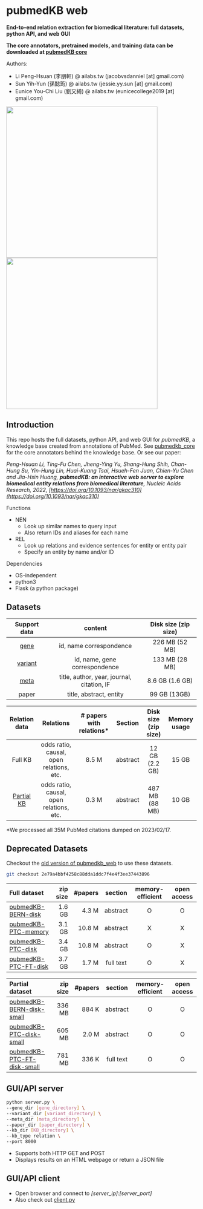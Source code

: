 # pubmedKB web

**End-to-end relation extraction for biomedical literature: full datasets, python API, and web GUI**

**The core annotators, pretrained models, and training data can be downloaded at [pubmedKB core](https://github.com/jacobvsdanniel/pubmedkb_core)**

Authors:
- Li Peng-Hsuan (李朋軒) @ ailabs.tw (jacobvsdanniel [at] gmail.com)
- Sun Yih-Yun (孫懿筠) @ ailabs.tw (jessie.yy.sun [at] gmail.com)
- Eunice You-Chi Liu (劉又綺) @ ailabs.tw (eunicecollege2019 [at] gmail.com)

<!-- ![NEN](https://github.com/jacobvsdanniel/pubmedkb_web/blob/main/image_dir/web_nen.png) -->
<!-- ![REL](https://github.com/jacobvsdanniel/pubmedkb_web/blob/main/image_dir/web_rel.png) -->
<img src="https://github.com/jacobvsdanniel/pubmedkb_web/blob/main/image_dir/web_nen.png" width="400"><img src="https://github.com/jacobvsdanniel/pubmedkb_web/blob/main/image_dir/web_rel.png" width="400">

## Introduction

This repo hosts the full datasets, python API, and web GUI for *pubmedKB*, a knowledge base created from annotations of PubMed. See [pubmedkb_core](https://github.com/jacobvsdanniel/pubmedkb_core) for the core annotators behind the knowledge base. Or see our paper:

*Peng-Hsuan Li, Ting-Fu Chen, Jheng-Ying Yu, Shang-Hung Shih, Chan-Hung Su, Yin-Hung Lin, Huai-Kuang Tsai, Hsueh-Fen Juan, Chien-Yu Chen and Jia-Hsin Huang, **pubmedKB: an interactive web server to explore biomedical entity relations from biomedical literature**, Nucleic Acids Research, 2022, [https://doi.org/10.1093/nar/gkac310](https://doi.org/10.1093/nar/gkac310)*

Functions
- NEN
  - Look up similar names to query input
  - Also return IDs and aliases for each name
- REL
  - Look up relations and evidence sentences for entity or entity pair
  - Specify an entity by name and/or ID

Dependencies
  - OS-independent
  - python3
  - Flask (a python package)

## Datasets

| Support data | content | Disk size (zip size) |
| :-: | :-: | :-: |
| [gene](https://drive.google.com/file/d/1OX629I7fS_mvPbJ_AgQvPUhZ9MX6XWxA/view?usp=share_link) | id, name correspondence | 226 MB (52 MB) |
| [variant](https://drive.google.com/file/d/1Uf74lZHYs4yB3bCmmyv3tjokoTfLAkLi/view?usp=share_link) | id, name, gene correspondence | 133 MB (28 MB) |
| [meta](https://drive.google.com/file/d/17AUaMe0w3xJq3rr0Njs1tok2y3RS5tQ2/view?usp=sharing) | title, author, year, journal, citation, IF | 8.6 GB (1.6 GB) |
| paper | title, abstract, entity | 99 GB (13GB) |

| Relation data | Relations           | # papers with relations* | Section  | Disk size (zip size) | Memory usage |
| :-:                            | :-:                  | :-:     | :-:      | :-:                  | :-:          |
| Full KB    | odds ratio, causal, open relations, etc. | 8.5 M | abstract | 12 GB (2.2 GB) | 15 GB |
| [Partial KB](https://drive.google.com/file/d/14zmuFfNKcTwiSiJPlSUUCwuYJFbq_ouo/view?usp=sharing) | odds ratio, causal, open relations, etc. | 0.3 M | abstract | 487 MB (88 MB) | 10 GB |

*We processed all 35M PubMed citations dumped on 2023/02/17.

## Deprecated Datasets

Checkout the [old version of pubmedkb_web](https://github.com/jacobvsdanniel/pubmedkb_web/tree/2e79a4bbf4258c88dda1ddc7f4e4f3ee37443896) to use these datasets.
```bash
git checkout 2e79a4bbf4258c88dda1ddc7f4e4f3ee37443896
```

| Full dataset | zip size | #papers | section | memory-efficient | open access |
| :-- | --: | --: | :-: | :-: | :-: |
| [pubmedKB-BERN-disk](https://drive.google.com/file/d/1lzQg-Ng4E5M-o4pjy3WVS9aH-JDYaB2p/view?usp=sharing) | 1.6 GB | 4.3 M | abstract | O | O |
| [pubmedKB-PTC-memory](https://drive.google.com/file/d/16QvI9bx-A_hXU0MQIyA9ZqUnGsbZTa1L/view?usp=sharing) | 3.1 GB | 10.8 M | abstract | X | X |
| [pubmedKB-PTC-disk](https://drive.google.com/file/d/10IBsTREtvZQBiaWXEWKPKYfwFBkv7c64/view?usp=sharing) | 3.4 GB | 10.8 M | abstract | O | X |
| [pubmedKB-PTC-FT-disk](https://drive.google.com/file/d/1a-6Vg1SINpZsA4PXsiAnRwZvvJMe0nti/view?usp=sharing) | 3.7 GB | 1.7 M | full text | O | X |

| Partial dataset | zip size | #papers | section | memory-efficient | open access |
| :-- | --: | --: | :-: | :-: | :-: |
| [pubmedKB-BERN-disk-small](https://drive.google.com/file/d/1-kgaI-wK12CWGhgMnPtuARDzOu5tbWT8/view?usp=sharing) | 336 MB | 884 K | abstract | O | O |
| [pubmedKB-PTC-disk-small](https://drive.google.com/file/d/1EnrnGBkbrInu58bkoe9vSn-oRARWtbX0/view?usp=sharing) | 605 MB | 2.0 M | abstract | O | O |
| [pubmedKB-PTC-FT-disk-small](https://drive.google.com/file/d/13Y5JWWAhbWRY5IiUu2D9b0JO31OjxECj/view?usp=sharing) | 781 MB | 336 K | full text | O | O |

## GUI/API server

```bash
python server.py \
--gene_dir [gene_directory] \
--variant_dir [variant_directory] \
--meta_dir [meta_directory] \
--paper_dir [paper_directory] \
--kb_dir [KB_directory] \
--kb_type relation \
--port 8000
```

- Supports both HTTP GET and POST
- Displays results on an HTML webpage or return a JSON file

## GUI/API client

- Open browser and connect to *[server_ip]:[server_port]*
- Also check out [client.py](https://github.com/jacobvsdanniel/pubmedkb_web/blob/main/client.py)
